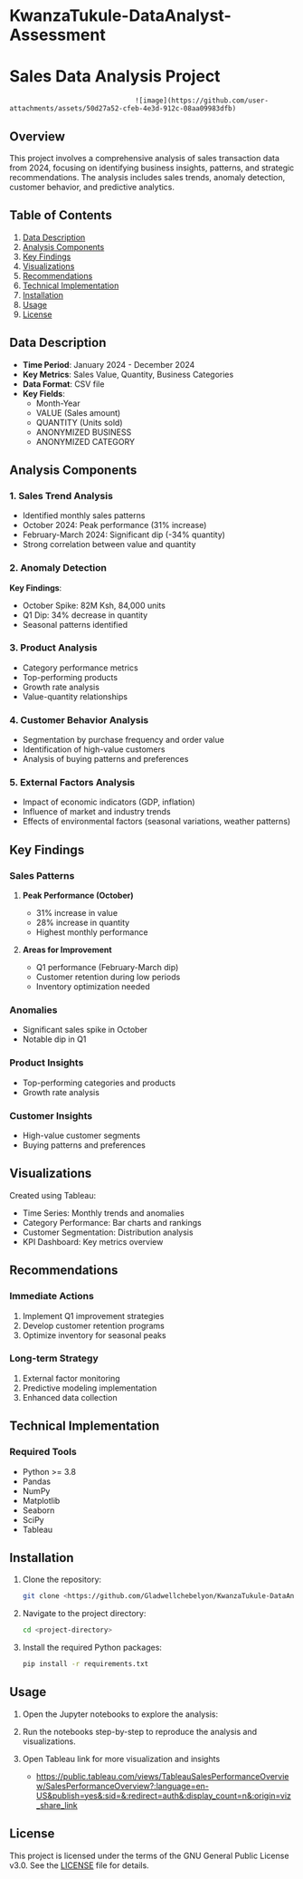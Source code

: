 # KwanzaTukule-DataAnalyst-Assessment

# Sales Data Analysis Project

                                   ![image](https://github.com/user-attachments/assets/50d27a52-cfeb-4e3d-912c-08aa09983dfb)


## Overview
This project involves a comprehensive analysis of sales transaction data from 2024, focusing on identifying business insights, patterns, and strategic recommendations. The analysis includes sales trends, anomaly detection, customer behavior, and predictive analytics.

## Table of Contents
1. [Data Description](#data-description)
2. [Analysis Components](#analysis-components)
3. [Key Findings](#key-findings)
4. [Visualizations](#visualizations)
5. [Recommendations](#recommendations)
6. [Technical Implementation](#technical-implementation)
7. [Installation](#installation)
8. [Usage](#usage)
9. [License](#license)

## Data Description
- **Time Period**: January 2024 - December 2024
- **Key Metrics**: Sales Value, Quantity, Business Categories
- **Data Format**: CSV file
- **Key Fields**:
  - Month-Year
  - VALUE (Sales amount)
  - QUANTITY (Units sold)
  - ANONYMIZED BUSINESS
  - ANONYMIZED CATEGORY

## Analysis Components

### 1. Sales Trend Analysis
- Identified monthly sales patterns
- October 2024: Peak performance (31% increase)
- February-March 2024: Significant dip (-34% quantity)
- Strong correlation between value and quantity

### 2. Anomaly Detection
**Key Findings**:
- October Spike: 82M Ksh, 84,000 units
- Q1 Dip: 34% decrease in quantity
- Seasonal patterns identified

### 3. Product Analysis
- Category performance metrics
- Top-performing products
- Growth rate analysis
- Value-quantity relationships

### 4. Customer Behavior Analysis
- Segmentation by purchase frequency and order value
- Identification of high-value customers
- Analysis of buying patterns and preferences

### 5. External Factors Analysis
- Impact of economic indicators (GDP, inflation)
- Influence of market and industry trends
- Effects of environmental factors (seasonal variations, weather patterns)

## Key Findings

### Sales Patterns
1. **Peak Performance (October)**
   - 31% increase in value
   - 28% increase in quantity
   - Highest monthly performance

2. **Areas for Improvement**
   - Q1 performance (February-March dip)
   - Customer retention during low periods
   - Inventory optimization needed

### Anomalies
- Significant sales spike in October
- Notable dip in Q1

### Product Insights
- Top-performing categories and products
- Growth rate analysis

### Customer Insights
- High-value customer segments
- Buying patterns and preferences

## Visualizations
Created using Tableau:
- Time Series: Monthly trends and anomalies
- Category Performance: Bar charts and rankings
- Customer Segmentation: Distribution analysis
- KPI Dashboard: Key metrics overview


## Recommendations

### Immediate Actions
1. Implement Q1 improvement strategies
2. Develop customer retention programs
3. Optimize inventory for seasonal peaks

### Long-term Strategy
1. External factor monitoring
2. Predictive modeling implementation
3. Enhanced data collection

## Technical Implementation

### Required Tools
- Python >= 3.8
- Pandas
- NumPy
- Matplotlib
- Seaborn
- SciPy
- Tableau

## Installation
1. Clone the repository:
    ```sh
    git clone <https://github.com/Gladwellchebelyon/KwanzaTukule-DataAnalyst-Assesment>
    ```
2. Navigate to the project directory:
    ```sh
    cd <project-directory>
    ```
3. Install the required Python packages:
    ```sh
    pip install -r requirements.txt
    ```

## Usage
1. Open the Jupyter notebooks to explore the analysis:
   
2. Run the notebooks step-by-step to reproduce the analysis and visualizations.

3. Open Tableau link for more visualization and insights 
   - https://public.tableau.com/views/TableauSalesPerformanceOverview/SalesPerformanceOverview?:language=en-US&publish=yes&:sid=&:redirect=auth&:display_count=n&:origin=viz_share_link
   
## License
This project is licensed under the terms of the GNU General Public License v3.0. See the [LICENSE](http://_vscodecontentref_/3) file for details.
